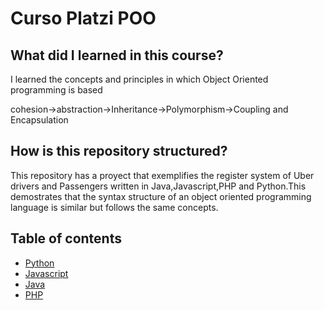

# Curso Platzi POO 

<h2>What did I learned in this course?</h2>
   <p>I learned the concepts and principles in which Object Oriented programming is based</p>
  <p>cohesion->abstraction->Inheritance->Polymorphism->Coupling and Encapsulation</p>
  
  <h2>How is this repository structured?</h2>
       This repository has a proyect that exemplifies the register system of Uber drivers and Passengers
    written in Java,Javascript,PHP and Python.This demostrates that the syntax structure of an object 
    oriented programming language is similar but follows the same concepts.</p>
      
  ## Table of contents 
  * [Python](../master/Python)
  * [Javascript](../master/JS) 
  * [Java](../master/Java)
  * [PHP](../master/PHP)
